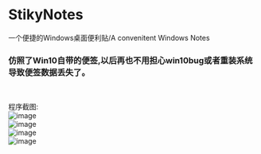# StikyNotes
一个便捷的Windows桌面便利贴/A convenitent Windows Notes 

### 仿照了Win10自带的便签,以后再也不用担心win10bug或者重装系统导致便签数据丢失了。
</br>

程序截图:</br>
![image](https://github.com/li-zheng-hao/StikyNotes/raw/master/Doc/MainWindow.png)</br>
![image](https://github.com/li-zheng-hao/StikyNotes/raw/master/Doc/about.png)</br>
![image](https://github.com/li-zheng-hao/StikyNotes/raw/master/Doc/setting.png)</br>
![image](https://github.com/li-zheng-hao/StikyNotes/raw/master/Doc/taskbar.png)</br>

